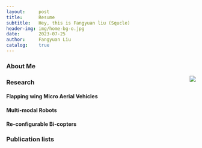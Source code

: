 ```yaml
---
layout:     post
title:      Resume
subtitle:   Hey, this is Fangyuan liu (Squcle)
header-img: img/home-bg-o.jpg
date:       2023-07-25
author:     Fangyuan Liu
catalog:    true
---
```


### About Me
<img align="right" src="https://img-blog.csdnimg.cn/6ee7cacc267b4ec8b570b2ab9c0a0ce1.png"/>


### Research
#### Flapping wing Micro Aerial Vehicles

#### Multi-modal Robots

#### Re-configurable Bi-copters

### Publication lists

